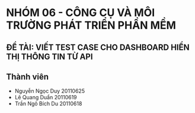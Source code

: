 # NHÓM 06 - CÔNG CỤ VÀ MÔI TRƯỜNG PHÁT TRIỂN PHẦN MỀM

## ĐỀ TÀI: VIẾT TEST CASE CHO DASHBOARD HIỂN THỊ THÔNG TIN TỪ API

## Thành viên
- Nguyễn Ngọc Duy 20110625
- Lê Quang Duẩn 20110619
- Trần Ngô Bích Du 20110618
